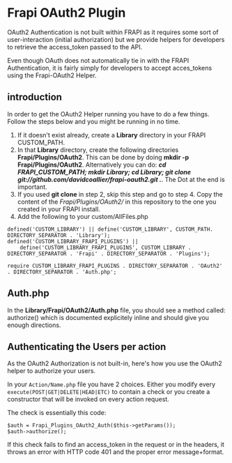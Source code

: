 Frapi OAuth2 Plugin
===================

OAuth2 Authentication is not built within FRAPI as it requires some sort of user-interaction (initial authorization) but we provide
helpers for developers to retrieve the access_token passed to the API. 

Even though OAuth does not automatically tie in with the FRAPI Authentication, it is fairly simply for developers to accept acces_tokens
using the Frapi-OAuth2 Helper.

introduction
------------
In order to get the OAuth2 Helper running you have to do a few things. Follow the steps below and you might be running in no time.

  1. If it doesn't exist already, create a **Library** directory in your FRAPI CUSTOM_PATH. 
  2. In that **Library** directory, create the following directories **Frapi/Plugins/OAuth2**. This can be done by doing **mkdir -p Frapi/Plugins/OAuth2**. Alternatively you can do: ***cd FRAPI_CUSTOM_PATH; mkdir Library; cd Library; git clone git://github.com/davidcoallier/frapi-oauth2.git .***. The Dot at the end is important.
  3. If you used **git clone** in step 2, skip this step and go to step 4. Copy the content of the *Frapi/Plugins/OAuth2/* in this repository to the one you created in your FRAPI install. 
  5. Add the following to your custom/AllFiles.php

	defined('CUSTOM_LIBRARY') || define('CUSTOM_LIBRARY', CUSTOM_PATH. DIRECTORY_SEPARATOR . 'Library');
	defined('CUSTOM_LIBRARY_FRAPI_PLUGINS') || 
		define('CUSTOM_LIBRARY_FRAPI_PLUGINS', CUSTOM_LIBRARY . DIRECTORY_SEPARATOR . 'Frapi' . DIRECTORY_SEPARATOR . 'Plugins');

	require CUSTOM_LIBRARY_FRAPI_PLUGINS . DIRECTORY_SEPARATOR . 'OAuth2' . DIRECTORY_SEPARATOR . 'Auth.php';


Auth.php
--------
In the **Library/Frapi/OAuth2/Auth.php** file, you should see a method called: authorize() which is documented explicitely inline
and should give you enough directions.


Authenticating the Users per action
-----------------------------------
As the OAuth2 Authorization is not built-in, here's how you use the OAuth2 helper to authorize your users.

In your `Action/Name.php` file you have 2 choices. Either you modify every `execute(POST|GET|DELETE|HEAD|ETC)` to contain
a check or you create a constructor that will be invoked on every action request.

The check is essentially this code:

    $auth = Frapi_Plugins_OAuth2_Auth($this->getParams());
    $auth->authorize();

If this check fails to find an access_token in the request or in the headers, it throws an error with HTTP code 401 and
the proper error message+format.
